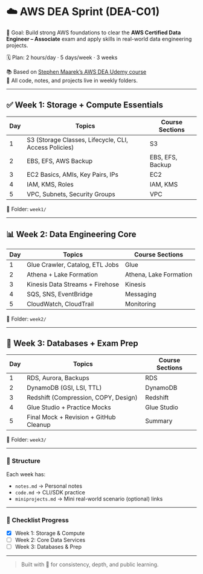 # ☁️ AWS DEA Sprint (DEA-C01)

🚀 Goal: Build strong AWS foundations to clear the **AWS Certified Data Engineer – Associate** exam and apply skills in real-world data engineering projects.

🗓️ Plan: 2 hours/day · 5 days/week · 3 weeks

📚 Based on [Stephen Maarek’s AWS DEA Udemy course](https://www.udemy.com/course/aws-data-engineer-associate/)  
📁 All code, notes, and projects live in weekly folders.

---

## ✅ Week 1: Storage + Compute Essentials

| Day | Topics | Course Sections |
|-----|--------|------------------|
| 1 | S3 (Storage Classes, Lifecycle, CLI, Access Policies) | S3 |
| 2 | EBS, EFS, AWS Backup | EBS, EFS, Backup |
| 3 | EC2 Basics, AMIs, Key Pairs, IPs | EC2 |
| 4 | IAM, KMS, Roles | IAM, KMS |
| 5 | VPC, Subnets, Security Groups | VPC |

📁 Folder: `week1/`

---

## 📊 Week 2: Data Engineering Core

| Day | Topics | Course Sections |
|-----|--------|------------------|
| 1 | Glue Crawler, Catalog, ETL Jobs | Glue |
| 2 | Athena + Lake Formation | Athena, Lake Formation |
| 3 | Kinesis Data Streams + Firehose | Kinesis |
| 4 | SQS, SNS, EventBridge | Messaging |
| 5 | CloudWatch, CloudTrail | Monitoring |

📁 Folder: `week2/`

---

## 🧪 Week 3: Databases + Exam Prep

| Day | Topics | Course Sections |
|-----|--------|------------------|
| 1 | RDS, Aurora, Backups | RDS |
| 2 | DynamoDB (GSI, LSI, TTL) | DynamoDB |
| 3 | Redshift (Compression, COPY, Design) | Redshift |
| 4 | Glue Studio + Practice Mocks | Glue Studio |
| 5 | Final Mock + Revision + GitHub Cleanup | Summary |

📁 Folder: `week3/`

---

### 📝 Structure

Each week has:
- `notes.md` → Personal notes
- `code.md` → CLI/SDK practice
- `miniprojects.md` → Mini real-world scenario (optional) links

---

### 📌 Checklist Progress

- [x] Week 1: Storage & Compute  
- [ ] Week 2: Core Data Services  
- [ ] Week 3: Databases & Prep

---

> Built with 💙 for consistency, depth, and public learning.
